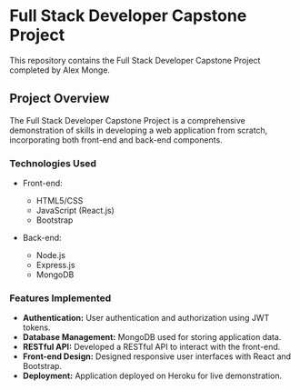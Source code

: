# Full Stack Developer Capstone Project

This repository contains the Full Stack Developer Capstone Project completed by Alex Monge.

## Project Overview

The Full Stack Developer Capstone Project is a comprehensive demonstration of skills in developing a web application from scratch, incorporating both front-end and back-end components.

### Technologies Used

- Front-end:
  - HTML5/CSS
  - JavaScript (React.js)
  - Bootstrap
  
- Back-end:
  - Node.js
  - Express.js
  - MongoDB
  
### Features Implemented

- **Authentication:** User authentication and authorization using JWT tokens.
- **Database Management:** MongoDB used for storing application data.
- **RESTful API:** Developed a RESTful API to interact with the front-end.
- **Front-end Design:** Designed responsive user interfaces with React and Bootstrap.
- **Deployment:** Application deployed on Heroku for live demonstration.
